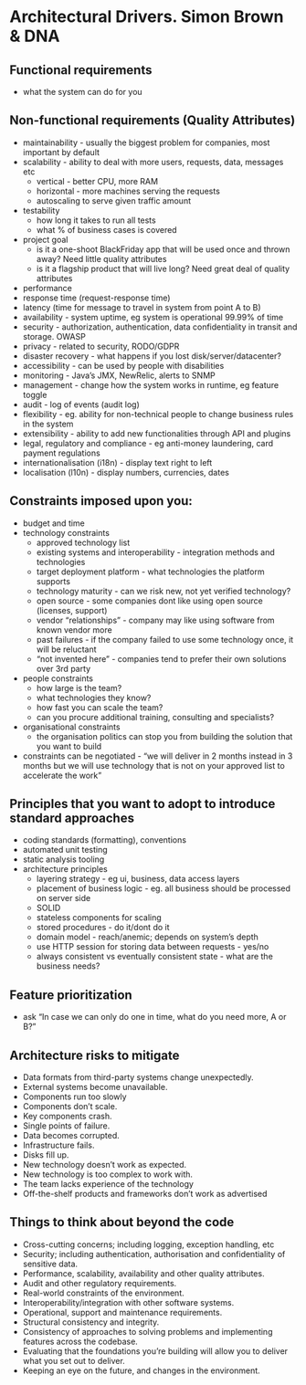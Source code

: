 # Architectural Drivers. Simon Brown & DNA

## Functional requirements

- what the system can do for you

## Non-functional requirements (Quality Attributes)

- maintainability - usually the biggest problem for companies, most important by default
- scalability - ability to deal with more users, requests, data, messages etc
  - vertical - better CPU, more RAM
  - horizontal - more machines serving the requests
  - autoscaling to serve given traffic amount
- testability 
  - how long it takes to run all tests
  - what % of business cases is covered
- project goal
  - is it a one-shoot BlackFriday app that will be used once and thrown away? Need little quality attributes
  - is it a flagship product that will live long? Need great deal of quality attributes
- performance 
- response time (request-response time)
- latency (time for message to travel  in system from point A to B)
- availability - system uptime, eg system is operational 99.99% of time
- security - authorization, authentication, data confidentiality in transit and storage. OWASP
- privacy - related to security, RODO/GDPR
- disaster recovery - what happens if you lost disk/server/datacenter?
- accessibility - can be used by people with disabilities
- monitoring - Java’s JMX, NewRelic, alerts to SNMP
- management - change how the system works in runtime, eg feature toggle
- audit - log of events (audit log)
- flexibility - eg. ability for non-technical people to change business rules in the system
- extensibility - ability to add new functionalities through API and plugins
- legal, regulatory and compliance - eg anti-money laundering, card payment regulations
- internationalisation (i18n) - display text right to left
- localisation (l10n) - display numbers, currencies, dates

## Constraints imposed upon you:

- budget and time
- technology constraints
  - approved technology list
  - existing systems and interoperability - integration methods and technologies
  - target deployment platform - what technologies the platform supports
  - technology maturity - can we risk new, not yet verified technology?
  - open source - some companies dont like using open source (licenses, support)
  - vendor “relationships” - company may like using software from known vendor more
  - past failures - if the company failed to use some technology once, it will be reluctant
  - “not invented here” - companies tend to prefer their own solutions over 3rd party
- people constraints
  - how large is the team?
  - what technologies they know?
  - how fast you can scale the team?
  - can you procure additional training, consulting and specialists?
- organisational constraints 
  - the organisation politics can stop you from building the solution that you want to build
- constraints can be negotiated - “we will deliver in 2 months instead in 3 months but we will use technology that is not on your approved list to accelerate the work”

## Principles that you want to adopt to introduce standard approaches

- coding standards (formatting), conventions
- automated unit testing
- static analysis tooling
- architecture principles
  - layering strategy - eg ui, business, data access layers
  - placement of business logic - eg. all business should be processed on server side
  - SOLID
  - stateless components for scaling
  - stored procedures - do it/dont do it
  - domain model - reach/anemic; depends on system’s depth
  - use HTTP session for storing data between requests - yes/no
  - always consistent vs eventually consistent state - what are the business needs?

## Feature prioritization 

- ask “In case we can only do one in time, what do you need more, A or B?”

## Architecture risks to mitigate

- Data formats from third-party systems change unexpectedly.
- External systems become unavailable.
- Components run too slowly
- Components don’t scale.
- Key components crash.
- Single points of failure.
- Data becomes corrupted.
- Infrastructure fails.
- Disks fill up.
- New technology doesn’t work as expected.
- New technology is too complex to work with.
- The team lacks experience of the technology
- Off-the-shelf products and frameworks don’t work as advertised

## Things to think about beyond the code

- Cross-cutting concerns; including logging, exception handling, etc
- Security; including authentication, authorisation and confidentiality of sensitive data.
- Performance, scalability, availability and other quality attributes.
- Audit and other regulatory requirements.
- Real-world constraints of the environment.
- Interoperability/integration with other software systems.
- Operational, support and maintenance requirements.
- Structural consistency and integrity.
- Consistency of approaches to solving problems and implementing features across the codebase.
- Evaluating that the foundations you’re building will allow you to deliver what you set out to deliver.
- Keeping an eye on the future, and changes in the environment.
